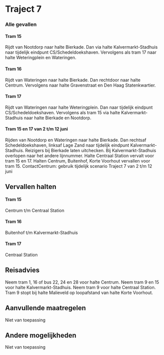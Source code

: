 # Traject 7
### Alle gevallen

#### Tram 15
Rijdt van Nootdorp naar halte Bierkade. 
Dan via halte Kalvermarkt-Stadhuis naar tijdelijk eindpunt CS/Schedeldoekshaven. 
Vervolgens als tram 17 naar halte Weteringplein en Wateringen.

#### Tram 16
Rijdt van Wateringen naar halte Bierkade. 
Dan rechtdoor naar halte Centrum. 
Vervolgens naar halte Gravenstraat en Den Haag Statenkwartier.

#### Tram 17
Rijdt van Wateringen naar halte Weteringplein. 
Dan naar tijdelijk eindpunt CS/Schedeldoekshaven.
Vervolgens als tram 15 via halte Kalvermarkt-Stadhuis naar halte Bierkade en Nootdorp.

#### Tram 15 en 17 van 2 t/m 12 juni
Rijden van Nootdorp en Wateringen naar halte Bierkade. 
Dan rechtsaf Schedeldoekshaven, linksaf Lage Zand naar tijdelijk eindpunt Kalvermarkt-Stadhuis.
Reizigers bij Bierkade laten uitchecken.
Bij Kalvermarkt-Stadhuis overlopen naar het andere lijnnummer.
Halte Centraal Station vervalt voor tram 15 en 17. Halten Centrum, Buitenhof, Korte Voorhout vervallen voor tram 15.
ContactCentrum: gebruik tijdelijk scenario Traject 7 van 2 t/m 12 juni

## Vervallen halten

#### Tram 15
Centrum t/m Centraal Station
#### Tram 16
Buitenhof t/m Kalvermarkt-Stadhuis
#### Tram 17
Centraal Station

## Reisadvies
Neem tram 1, 16 of bus 22, 24 en 28 voor halte Centrum.
Neem tram 9 en 15 voor halte Kalvermarkt-Stadhuis.
Neem tram 9 voor halte Centraal Station.
Tram 9 stopt bij halte Malieveld op loopafstand van halte Korte Voorhout.

## Aanvullende maatregelen
Niet van toepassing

## Andere mogelijkheden
Niet van toepassing
